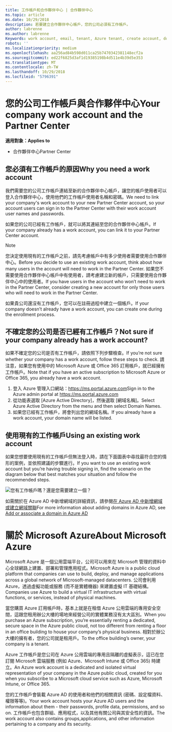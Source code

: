 ```yaml
---
title: 工作帳戶和合作夥伴中心 | 合作夥伴中心
ms.topic: article
ms.date: 10/29/2018
description: 若要建立合作夥伴中心帳戶，您的公司必須有工作帳戶。
author: labrenne
ms.author: labrenne
Keywords: work account, email, tenant, Azure tenant, create account, domain name
robots: ''
ms.localizationpriority: medium
ms.openlocfilehash: aa256ad84b598d011ca25b7470342381148ecf2a
ms.sourcegitcommit: ed22f6825d3af1d19385198b4d511e4b39d5e353
ms.translationtype: MT
ms.contentlocale: zh-TW
ms.lasthandoff: 10/29/2018
ms.locfileid: "5796391"
---
```

# <a name="your-company-work-account-and-the-partner-center"></a><span data-ttu-id="8a6e0-103">您的公司工作帳戶與合作夥伴中心</span><span class="sxs-lookup"><span data-stu-id="8a6e0-103">Your company work account and the Partner Center</span></span>  

**<span data-ttu-id="8a6e0-104">適用對象：</span><span class="sxs-lookup"><span data-stu-id="8a6e0-104">Applies to</span></span>**

-  <span data-ttu-id="8a6e0-105">合作夥伴中心</span><span class="sxs-lookup"><span data-stu-id="8a6e0-105">Partner Center</span></span>

## <a name="why-you-need-a-work-account"></a><span data-ttu-id="8a6e0-106">您必須有工作帳戶的原因</span><span class="sxs-lookup"><span data-stu-id="8a6e0-106">Why you need a work account</span></span>

<span data-ttu-id="8a6e0-107">我們需要您的公司工作帳戶連結至新的合作夥伴中心帳戶，讓您的帳戶使用者可以登入合作夥伴中心，使用他們的工作帳戶使用者名稱和密碼。</span><span class="sxs-lookup"><span data-stu-id="8a6e0-107">We need to link your company's work account to your new Partner Center account, so your account users can sign in to the Partner Center with their work account user names and passwords.</span></span>

<span data-ttu-id="8a6e0-108">如果您的公司已經有工作帳戶，就可以將其連結至您的合作夥伴中心帳戶。</span><span class="sxs-lookup"><span data-stu-id="8a6e0-108">If your company already has a work account, you can link it to your Partner Center account.</span></span> 

> [!NOTE]  
>  <span data-ttu-id="8a6e0-109">您決定使用現有的工作帳戶之前，請先考慮帳戶中有多少使用者需要使用合作夥伴中心。</span><span class="sxs-lookup"><span data-stu-id="8a6e0-109">Before you decide to use an existing work account, think about how many users in the account will need to work in the Partner Center.</span></span> <span data-ttu-id="8a6e0-110">如果您不需要使用合作夥伴中心帳戶中有使用者，請考慮建立新的帳戶，只需要使用合作夥伴中心中的使用者。</span><span class="sxs-lookup"><span data-stu-id="8a6e0-110">If you have users in the account who won’t need to work in the Partner Center, consider creating a new account for only those users who will need to work in the Partner Center.</span></span>

<span data-ttu-id="8a6e0-111">如果貴公司還沒有工作帳戶，您可以在註冊過程中建立一個帳戶。</span><span class="sxs-lookup"><span data-stu-id="8a6e0-111">If your company doesn’t already have a work account, you can create one during the enrollment process.</span></span> 

## <a name="not-sure-if-your-company-already-has-a-work-account"></a><span data-ttu-id="8a6e0-112">不確定您的公司是否已經有工作帳戶？</span><span class="sxs-lookup"><span data-stu-id="8a6e0-112">Not sure if your company already has a work account?</span></span>

<span data-ttu-id="8a6e0-113">如果不確定您的公司是否有工作帳戶，請依照下列步驟檢查。</span><span class="sxs-lookup"><span data-stu-id="8a6e0-113">If you’re not sure whether your company has a work account, follow these steps to check.</span></span> <span data-ttu-id="8a6e0-114">請注意，如果您有使用中的 Microsoft Azure 或 Office 365 訂用帳戶，就已經擁有工作帳戶。</span><span class="sxs-lookup"><span data-stu-id="8a6e0-114">Note that if you have an active subscription to Microsoft Azure or Office 365, you already have a work account.</span></span>
1.  <span data-ttu-id="8a6e0-115">登入 Azure 管理入口網站：https://ms.portal.azure.com</span><span class="sxs-lookup"><span data-stu-id="8a6e0-115">Sign in to the Azure admin portal at https://ms.portal.azure.com</span></span>
2.  <span data-ttu-id="8a6e0-116">從功能表選取 [Azure Active Directory]，然後選取 [網域名稱]。</span><span class="sxs-lookup"><span data-stu-id="8a6e0-116">Select Azure Active Directory from the menu and then select Domain Names.</span></span>
3.  <span data-ttu-id="8a6e0-117">如果您已經有工作帳戶，將會列出您的網域名稱。</span><span class="sxs-lookup"><span data-stu-id="8a6e0-117">If you already have a work account, your domain name will be listed.</span></span>

## <a name="using-an-existing-work-account"></a><span data-ttu-id="8a6e0-118">使用現有的工作帳戶</span><span class="sxs-lookup"><span data-stu-id="8a6e0-118">Using an existing work account</span></span>

<span data-ttu-id="8a6e0-119">如果您想要使用現有的工作帳戶但無法登入時，請在下面圖表中尋找最符合您的情形的案例，並依照建議的步驟進行。</span><span class="sxs-lookup"><span data-stu-id="8a6e0-119">If you want to use an existing work account but you’re having trouble signing in, find the scenario on the diagram below that best matches your situation and follow the recommended steps.</span></span> 

![您有工作帳戶嗎？還是您需要建立一個？](images/onboardingAADFlow.png)

<span data-ttu-id="8a6e0-121">如需關於在 Azure AD 中新增網域的詳細資訊，請參閱[在 Azure AD 中新增網域或建立網域關聯](https://docs.microsoft.com/azure/active-directory/active-directory-add-domain)</span><span class="sxs-lookup"><span data-stu-id="8a6e0-121">For more information about adding domains in Azure AD, see [Add or associate a domain in Azure AD](https://docs.microsoft.com/azure/active-directory/active-directory-add-domain)</span></span>

# <a name="about-microsoft-azure"></a><span data-ttu-id="8a6e0-122">關於 Microsoft Azure</span><span class="sxs-lookup"><span data-stu-id="8a6e0-122">About Microsoft Azure</span></span>

<span data-ttu-id="8a6e0-123">Microsoft Azure 是一個公用雲端平台，公司可以用來在 Microsoft 管理的資料中心全球網路上建置、部署和管理應用程式。</span><span class="sxs-lookup"><span data-stu-id="8a6e0-123">Microsoft Azure is a public cloud platform that companies can use to build, deploy, and manage applications across a global network of Microsoft-managed datacenters.</span></span> <span data-ttu-id="8a6e0-124">公司會利用 Azure，透過虛擬功能或服務 (而不是實體機器) 來建置虛擬 IT 基礎結構。</span><span class="sxs-lookup"><span data-stu-id="8a6e0-124">Companies use Azure to build a virtual IT infrastructure with virtual functions, or services, instead of physical machines.</span></span> 

<span data-ttu-id="8a6e0-125">當您購買 Azure 訂用帳戶時，基本上就是在租借 Azure 公用雲端的專用安全空間，這跟您租用辦公大樓的場地來經營公司的實體業務沒有太大區別。</span><span class="sxs-lookup"><span data-stu-id="8a6e0-125">When you purchase an Azure subscription, you’re essentially renting a dedicated, secure space in the Azure public cloud, not too different from renting a floor in an office building to house your company’s physical business.</span></span> <span data-ttu-id="8a6e0-126">相對於辦公大樓的擁有者，您的公司就是租用戶。</span><span class="sxs-lookup"><span data-stu-id="8a6e0-126">To the office building’s owner, your company is a tenant.</span></span> 

<span data-ttu-id="8a6e0-127">Azure 工作帳戶是您公司在 Azure 公用雲端的專用且隔離的虛擬表示，這已在您訂閱 Microsoft 雲端服務 (例如 Azure、Microsoft Intune 或 Office 365) 時建立。</span><span class="sxs-lookup"><span data-stu-id="8a6e0-127">An Azure work account is a dedicated and isolated virtual representation of your company in the Azure public cloud, created for you when you subscribe to a Microsoft cloud service such as Azure, Microsoft Intune, or Office 365.</span></span> 

<span data-ttu-id="8a6e0-128">您的工作帳戶會裝載 Azure AD 的使用者和他們的相關資訊 (密碼、設定檔資料、權限等等)。</span><span class="sxs-lookup"><span data-stu-id="8a6e0-128">Your work account hosts your Azure AD users and the information about them - their passwords, profile data, permissions, and so on.</span></span> <span data-ttu-id="8a6e0-129">工作帳戶也包含群組、應用程式，以及其他有關公司與其安全性的資訊。</span><span class="sxs-lookup"><span data-stu-id="8a6e0-129">The work account also contains groups,applications, and other information pertaining to a company and its security.</span></span> 
